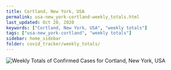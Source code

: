 ```yaml
---
title: Cortland, New York, USA
permalink: usa-new_york-cortland-weekly_totals.html
last_updated: Oct 20, 2020
keywords: ["Cortland, New York, USA", "weekly totals"]
tags: ["usa-new_york-cortland", "weekly totals"]
sidebar: home_sidebar
folder: covid_tracker/weekly_totals/
---
```


![Weekly Totals of Confirmed Cases for Cortland, New York, USA](images/graphs/usa-new_york-cortland-weekly_totals_graph.png)
